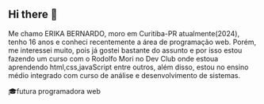 ## Hi there 👋

Me chamo ERIKA BERNARDO, moro em Curitiba-PR atualmente(2024), tenho 16 anos e conheci recentemente a área de programação web. Porém, me interessei muito, pois já gostei bastante do assunto e por isso estou fazendo um curso com o Rodolfo Mori no Dev Club onde estoua aprendendo html,css,javaScript entre outros, além disso, estou no ensino médio integrado com curso de análise e desenvolvimento de sistemas.  

🎓futura programadora web 
